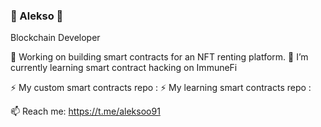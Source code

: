 ### 👋 Alekso 👋
Blockchain Developer

🔭 Working on building smart contracts for an NFT renting platform.
🌱 I’m currently learning smart contract hacking on ImmuneFi

⚡ My custom smart contracts repo :
⚡ My learning smart contracts repo :

📫 Reach me: https://t.me/aleksoo91
